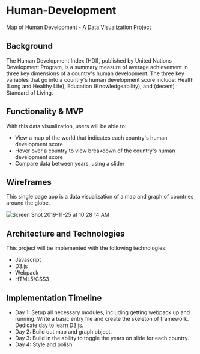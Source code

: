 # Human-Development
Map of Human Development - A Data Visualization Project

## Background
The Human Development Index (HDI), published by United Nations Development Program, is a summary measure of average achievement in three key dimensions of a country's human development. The three key variables that go into a country's human development score include: Health (Long and Healthy Life), Education (Knowledgeability), and (decent) Standard of Living.

## Functionality & MVP
With this data visualization, users will be able to:
* View a map of the world that indicates each country's human development score
* Hover over a country to view breakdown of the country's human development score
* Compare data between years, using a slider

## Wireframes
This single page app is a data visualization of a map and graph of countries around the globe.

![Screen Shot 2019-11-25 at 10 28 14 AM](https://user-images.githubusercontent.com/35883332/69567560-727f8380-0f6e-11ea-8b92-4c83fde7529e.png)

## Architecture and Technologies
This project will be implemented with the following technologies:
* Javascript
* D3.js
* Webpack
* HTML5/CSS3

## Implementation Timeline
* Day 1: Setup all necessary modules, including getting webpack up and running. Write a basic entry file and create the    skeleton of framework. Dedicate day to learn D3.js.
* Day 2: Build out map and graph object.
* Day 3: Build in the ability to toggle the years on slide for each country. 
* Day 4: Style and polish.

